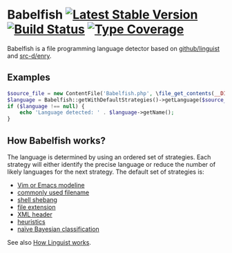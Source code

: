 # Babelfish [![Latest Stable Version](https://poser.pugx.org/tgerbet/babelfish/v/stable)](https://packagist.org/packages/tgerbet/babelfish) [![Build Status](https://travis-ci.com/LeSuisse/babelfish.svg?branch=master)](https://travis-ci.com/LeSuisse/babelfish) [![Type Coverage](https://shepherd.dev/github/lesuisse/babelfish/coverage.svg)](https://shepherd.dev/github/lesuisse/babelfish)

Babelfish is a file programming language detector based on [github/linguist](https://github.com/github/linguist) and
[src-d/enry](https://github.com/src-d/enry).

## Examples

```php
$source_file = new ContentFile('Babelfish.php', \file_get_contents(__DIR__ . '/src/Babelfish/Babelfish.php'));
$language = Babelfish::getWithDefaultStrategies()->getLanguage($source_file);
if ($language !== null) {
    echo 'Language detected: ' . $language->getName();
}
```

## How Babelfish works?

The language is determined by using an ordered set of strategies. Each strategy will either identify the precise
language or reduce the number of likely languages for the next strategy. The default set of strategies is:
 * [Vim or Emacs modeline](src/Babelfish/Strategy/Modeline.php)
 * [commonly used filename](src/Babelfish/Strategy/Filename.php)
 * [shell shebang](src/Babelfish/Strategy/Shebang.php)
 * [file extension](src/Babelfish/Strategy/Extension.php)
 * [XML header](src/Babelfish/Strategy/XML.php)
 * [heuristics](src/Babelfish/Strategy/Heuristic.php)
 * [naïve Bayesian classification](src/Babelfish/Strategy/Classifier.php)
 
See also [How Linguist works](https://github.com/github/linguist/#how-linguist-works).